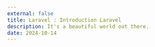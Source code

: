 ```yaml
---
external: false
title: Laravel : Introduction Laravel
description: It's a beautiful world out there.
date: 2024-10-14
---
```

